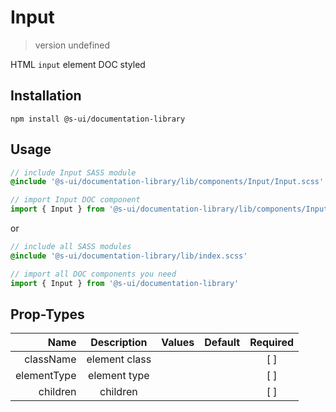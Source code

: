 # Input
> version undefined

HTML `input` element DOC styled

## Installation
`npm install @s-ui/documentation-library`

## Usage
```scss
// include Input SASS module
@include '@s-ui/documentation-library/lib/components/Input/Input.scss'
```

```js
// import Input DOC component
import { Input } from '@s-ui/documentation-library/lib/components/Input/Input.js'
```

or

```scss
// include all SASS modules
@include '@s-ui/documentation-library/lib/index.scss'
```

```js
// import all DOC components you need
import { Input } from '@s-ui/documentation-library'
```

## Prop-Types

| Name | Description | Values  | Default | Required |
| ---: |:---:| ---:| ---: |:---: |
| className | element class | | |  [ ]  |
| elementType | element type | | |  [ ]  |
| children | children | | |  [ ]  |
